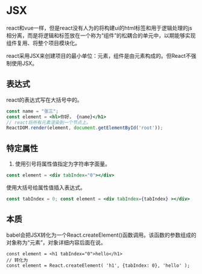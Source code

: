 # JSX

react和vue一样，但是react没有人为的将构建ui的html标签和用于逻辑处理的js相分离，而是将逻辑和标签放在一个称为“组件”的松耦合的单元中，以期能够实现组件复用、将整个项目模块化。

react采用JSX来创建项目的最小单位：元素，组件是由元素构成的。但React不强制使用JSX。

## 表达式

react的表达式写在大括号中的。

```jsx
const name = "张三"; 
const element = <hl>你好， {name}</h1>
// react将所有元素渲染到一个节点上。 
ReactDOM.render(element, document.getElementById('root'));
```

## 特定属性

1. 使用引号将属性值指定为字符串字面量。

```jsx
const element = <div tabIndex="0"></div>
```

使用大括号给属性值插入表达式。

```jsx
const tabIndex = 0; const element = <div tabIndex={tabIndex} ></div>
```

## 本质

babel会把JSX转化为一个React.createElement()函数调用。该函数的参数组成的对象称为“元素”，对象详细内容后面在说。

```
const element = <h1 tabIndex="0">hello</h1> 
// 转化为 
const element = React.createElement( 'h1', {tabIndex: 0}, 'hello' );
```
